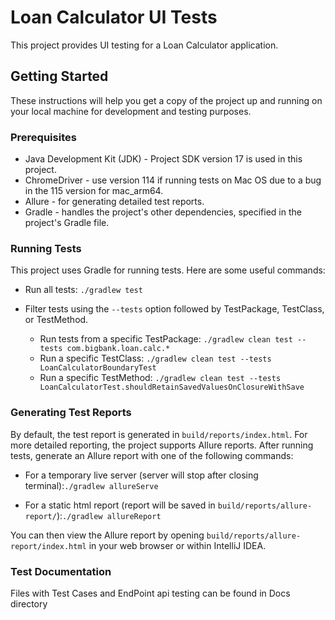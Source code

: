 
# Loan Calculator UI Tests

This project provides UI testing for a Loan Calculator application. 

## Getting Started

These instructions will help you get a copy of the project up and running on your local machine for development and testing purposes.

### Prerequisites
- Java Development Kit (JDK) - Project SDK version 17 is used in this project.
- ChromeDriver - use version 114 if running tests on Mac OS due to a bug in the 115 version for mac_arm64.
- Allure - for generating detailed test reports.
- Gradle - handles the project's other dependencies, specified in the project's Gradle file.


### Running Tests
This project uses Gradle for running tests. Here are some useful commands:

- Run all tests:
`./gradlew test`

- Filter tests using the `--tests` option followed by TestPackage, TestClass, or TestMethod.

  - Run tests from a specific TestPackage: `./gradlew clean test --tests com.bigbank.loan.calc.*`
  - Run a specific TestClass: `./gradlew clean test --tests LoanCalculatorBoundaryTest `
  - Run a specific TestMethod: `./gradlew clean test --tests LoanCalculatorTest.shouldRetainSavedValuesOnClosureWithSave`


### Generating Test Reports
By default, the test report is generated in `build/reports/index.html`. For more detailed reporting, the project supports Allure reports. After running tests, generate an Allure report with one of the following commands:

- For a temporary live server (server will stop after closing terminal):`./gradlew allureServe`

- For a static html report (report will be saved in `build/reports/allure-report/`):`./gradlew allureReport`

You can then view the Allure report by opening `build/reports/allure-report/index.html` in your web browser or within IntelliJ IDEA.


### Test Documentation
Files with Test Cases and EndPoint api testing can be found in Docs directory


